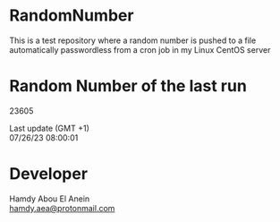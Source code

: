 # RandomNumber    
This is a test repository where a random number is pushed to a file automatically passwordless from a cron job in my Linux CentOS server    
# Random Number of the last run   
23605
      
Last update (GMT +1)    
07/26/23 08:00:01
# Developer    
Hamdy Abou El Anein   
hamdy.aea@protonmail.com
